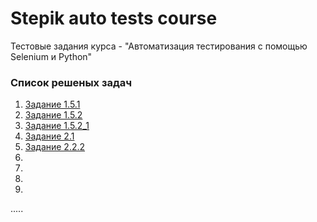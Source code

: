 # Stepik auto tests course

Тестовые задания курса - "Автоматизация тестирования с помощью Selenium и Python"

### Список решеных задач

1. [Задание 1.5.1](https://github.com/Andrey-Shatunov/stepik---auto-tests-course/blob/master/1.5.1.py)
2. [Задание 1.5.2](https://github.com/Andrey-Shatunov/stepik---auto-tests-course/blob/master/1.5.2.py)
3. [Задание 1.5.2_1](https://github.com/Andrey-Shatunov/stepik---auto-tests-course/blob/master/1.5.2_1.py)
4. [Задание 2.1](https://github.com/Andrey-Shatunov/stepik---auto-tests-course/blob/master/2.1.py)
5. [Задание 2.2.2](https://github.com/Andrey-Shatunov/stepik---auto-tests-course/blob/master/2.2.2.py)
6.
7.
8.
9.
.....


